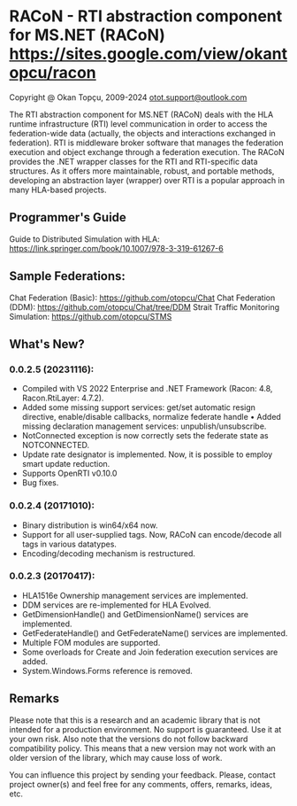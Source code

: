RACoN - RTI abstraction component for MS.NET (RACoN)
https://sites.google.com/view/okantopcu/racon
=============================================

Copyright @ Okan Topçu, 2009-2024
otot.support@outlook.com

The RTI abstraction component for MS.NET (RACoN) deals with the HLA runtime infrastructure (RTI) level communication 
in order to access the federation-wide data (actually, the objects and interactions exchanged in federation). 
RTI is middleware broker software that manages the federation execution and object exchange through a federation execution.
The RACoN provides the .NET wrapper classes for the RTI and RTI-specific data structures. 
As it offers more maintainable, robust, and portable methods, developing an abstraction layer (wrapper) over RTI is a popular approach in many HLA-based projects.

## Programmer's Guide
Guide to Distributed Simulation with HLA: https://link.springer.com/book/10.1007/978-3-319-61267-6

## Sample Federations:
Chat Federation (Basic): https://github.com/otopcu/Chat
Chat Federation (DDM): https://github.com/otopcu/Chat/tree/DDM
Strait Traffic Monitoring Simulation: https://github.com/otopcu/STMS

## What's New?
### 0.0.2.5 (20231116):
* Compiled with VS 2022 Enterprise and .NET Framework (Racon: 4.8, Racon.RtiLayer:	4.7.2).
* Added some missing support services: get/set automatic resign directive, enable/disable callbacks, normalize federate handle
•	Added missing declaration management services: unpublish/unsubscribe.
* NotConnected exception is now correctly sets the federate state as NOTCONNECTED.
* Update rate designator is implemented. Now, it is possible to employ smart update reduction. 
* Supports OpenRTI v0.10.0
* Bug fixes.

### 0.0.2.4 (20171010):
* Binary distribution is win64/x64 now.
* Support for all user-supplied tags. Now, RACoN can encode/decode all tags in various datatypes.
* Encoding/decoding mechanism is restructured.

### 0.0.2.3 (20170417):
* HLA1516e Ownership management services are implemented.
* DDM services are re-implemented for HLA Evolved.
* GetDimensionHandle() and GetDimensionName() services are implemented.
* GetFederateHandle() and GetFederateName() services are implemented.
* Multiple FOM modules are supported.
* Some overloads for Create and Join federation execution services are added.
* System.Windows.Forms reference is removed.

## Remarks
Please note that this is a research and an academic library that is not intended for a production environment. 
No support is guaranteed. Use it at your own risk. Also note that the versions do not follow backward compatibility policy. 
This means that a new version may not work with an older version of the library, which may cause loss of work.

You can influence this project by sending your feedback. Please, contact project owner(s) and feel free for any comments, offers, remarks, ideas, etc. 
